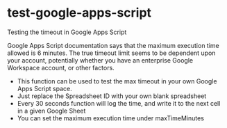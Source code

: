 # test-google-apps-script
Testing the timeout in Google Apps Script

Google Apps Script documentation says that the maximum execution time allowed is 6 minutes. The true timeout limit seems to be dependent upon your account, potentially whether you have an enterprise Google Workspace account, or other factors. 

* This function can be used to test the max timeout in your own Google Apps Script space. 
* Just replace the Spreadsheet ID with your own blank spreadsheet
* Every 30 seconds function will log the time, and write it to the next cell in a given Google Sheet
* You can set the maximum execution time under maxTimeMinutes
